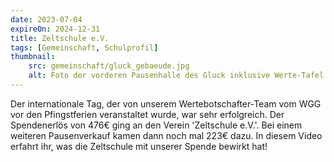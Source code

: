 ```yaml
---
date: 2023-07-04
expireOn: 2024-12-31
title: Zeltschule e.V.
tags: [Gemeinschaft, Schulprofil]
thumbnail: 
    src: gemeinschaft/gluck_gebaeude.jpg
    alt: Foto der vorderen Pausenhalle des Gluck inklusive Werte-Tafel
---
```


Der internationale Tag, der von unserem Wertebotschafter-Team vom WGG vor den Pfingstferien veranstaltet wurde, war sehr erfolgreich. Der Spendenerlös von 476€ ging an den Verein 'Zeltschule e.V.'. Bei einem weiteren Pausenverkauf kamen dann noch mal 223€ dazu. In diesem Video erfahrt ihr, was die Zeltschule mit unserer Spende bewirkt hat!

<youtube watch="YxXTC4Ddnw4"></youtube>
